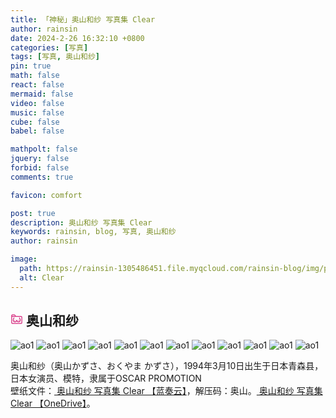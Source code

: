 ```yaml
---
title: 「神秘」奥山和纱 写真集 Clear
author: rainsin
date: 2024-2-26 16:32:10 +0800
categories: [写真]
tags: [写真, 奥山和纱]
pin: true
math: false
react: false
mermaid: false
video: false
music: false
cube: false
babel: false

mathpolt: false
jquery: false
forbid: false
comments: true

favicon: comfort

post: true
description: 奥山和纱 写真集 Clear
keywords: rainsin, blog, 写真, 奥山和纱
author: rainsin

image:
  path: https://rainsin-1305486451.file.myqcloud.com/rainsin-blog/img/post/clear/16d5164d-8f6f-4944-91b5-b5b9484d3114.webp
  alt: Clear
---
```


<h2>
<svg t="1712587420533" class="icon" viewBox="0 0 1024 1024" version="1.1" xmlns="http://www.w3.org/2000/svg" p-id="4283" width="20" height="20"><path d="M160 128C107.328 128 64 171.328 64 224v576c0 52.672 43.328 96 96 96h704c52.672 0 96-43.328 96-96v-448c0-52.672-43.328-96-96-96H435.136l-41.856-77.632A96 96 0 0 0 308.8 128H160z m0 64h148.736c11.84 0 22.592 6.4 28.16 16.768L362.368 256H128v-32c0-17.984 14.016-32 32-32zM128 320h736c17.984 0 32 14.016 32 32v448c0 17.984-14.016 32-32 32h-704a31.552 31.552 0 0 1-32-32V320z m128 64c0 26.496-11.904 47.04-28.352 78.4C211.136 493.76 192 534.912 192 592A176.448 176.448 0 0 0 368 768c56.96 0 103.616-25.472 132.992-62.272 4.224-5.312 7.424-11.2 11.008-16.832 3.584 5.632 6.784 11.52 11.008 16.832 29.44 36.8 76.032 62.272 132.992 62.272A176.448 176.448 0 0 0 832 592c0-57.92-21.952-99.648-40.512-131.008-18.56-31.36-31.488-51.648-31.488-76.992h-64c0 46.72 23.04 80.128 40.512 109.632 17.408 29.44 31.488 55.68 31.488 98.368 0 62.272-49.728 112-112 112-39.04 0-64.384-14.848-83.008-38.144C554.432 642.56 544 609.344 544 576h-64c0 33.28-10.368 66.56-28.992 89.856-18.56 23.296-43.968 38.144-83.008 38.144C305.728 704 256 654.272 256 592c0-43.52 12.8-70.208 28.352-99.776C299.904 462.784 320 429.504 320 384H256z m96 192a32 32 0 0 0-32 32 32 32 0 0 0 32 32 32 32 0 0 0 32-32 32 32 0 0 0-32-32z m320.64 0a32.576 32 0 0 0-32.64 32 32.576 32 0 0 0 32.64 32 32.576 32 0 0 0 32.512-32 32.576 32 0 0 0-32.512-32z" fill="#d4237a" p-id="4284"></path></svg>
奥山和纱
</h2>

![ao1](https://dlink.host/1drv/aHR0cHM6Ly8xZHJ2Lm1zL2kvcyFBb2VyMmNVNVNsT0ZoX0lGeG9wNGJzSktVM3hLZnc_ZT1ScEoxTlk.jpg)
![ao1](https://dlink.host/1drv/aHR0cHM6Ly8xZHJ2Lm1zL2kvcyFBb2VyMmNVNVNsT0ZoX0lHakNfeXltTjVsZFRqVXc_ZT05RGRQRUY.jpg)
![ao1](https://dlink.host/1drv/aHR0cHM6Ly8xZHJ2Lm1zL2kvcyFBb2VyMmNVNVNsT0ZoX0lJZVVaYXZUbm1zWmJlT2c_ZT1ibTh5cE0.jpg)
![ao1](https://dlink.host/1drv/aHR0cHM6Ly8xZHJ2Lm1zL2kvcyFBb2VyMmNVNVNsT0ZoX0lmMFhtb1RMZ3dfYVVQRkE_ZT15d1BuTlc.jpg)
![ao1](https://dlink.host/1drv/aHR0cHM6Ly8xZHJ2Lm1zL2kvcyFBb2VyMmNVNVNsT0ZoX0lnV21YLWhCWUtVcHppOUE_ZT0wR3Y0bnI.jpg)
![ao1](https://dlink.host/1drv/aHR0cHM6Ly8xZHJ2Lm1zL2kvcyFBb2VyMmNVNVNsT0ZoX0lqbzRzNHl4VkNCMVlHQXc_ZT01QjBPcmk.jpg)
![ao1](https://dlink.host/1drv/aHR0cHM6Ly8xZHJ2Lm1zL2kvcyFBb2VyMmNVNVNsT0ZoX0ltbG1yUll1Z3N0SXRRZ1E_ZT1wSzZWMHM.jpg)
![ao1](https://dlink.host/1drv/aHR0cHM6Ly8xZHJ2Lm1zL2kvcyFBb2VyMmNVNVNsT0ZoX0lvNGVHRG9BeDNocUtILVE_ZT1HZE1sOUY.jpg)
![ao1](https://dlink.host/1drv/aHR0cHM6Ly8xZHJ2Lm1zL2kvcyFBb2VyMmNVNVNsT0ZoX0lwRXQxSy1iODdNY09hVmc_ZT1QUkVRbmQ.jpg)
![ao1](https://dlink.host/1drv/aHR0cHM6Ly8xZHJ2Lm1zL2kvcyFBb2VyMmNVNVNsT0ZoX0lxQVVQbjRDblR5eWxwQUE_ZT14UWVhc3Y.jpg)
![ao1](https://dlink.host/1drv/aHR0cHM6Ly8xZHJ2Lm1zL2kvcyFBb2VyMmNVNVNsT0ZoX0l2UF9CVGNvLXRDME9NNmc_ZT1memhKcXQ.jpg)
![ao1](https://dlink.host/1drv/aHR0cHM6Ly8xZHJ2Lm1zL2kvcyFBb2VyMmNVNVNsT0ZoX0l3Q0ZsTGpaRlVGTFh0UHc_ZT01M0lRZDc.jpg)

<div class="about-site">
  <div>
  <span>奥山和纱</span>（奥山かずさ、おくやま かずさ），1994年3月10日出生于日本青森县，日本女演员、模特，隶属于OSCAR PROMOTION
  </div>
  <div>
  壁纸文件：<a href="https://2000python.lanzouq.com/isvuG1sqjicf"> 奥山和纱 写真集 Clear 【蓝奏云】</a>，解压码：<span>奥山</span>。<a href="https://1drv.ms/f/s!Aoer2cU5SlOFh_IEwgupJP19a6wR4g?e=VGulRM"> 奥山和纱 写真集 Clear 【OneDrive】</a>。
  </div>
</div>